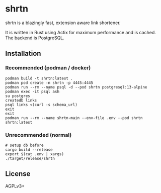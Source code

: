 # shrtn

shrtn is a blazingly fast, extension aware link shortener.

It is written in Rust using Actix for maximum performance and is cached. The backend is PostgreSQL.

## Installation

### Recommended (podman / docker)

```
podman build -t shrtn:latest .
podman pod create -n shrtn -p 4445:4445
podman run --rm --name psql -d --pod shrtn postgresql:13-alpine
podman exec -it psql ash
su postgres
createdb links
psql links <(curl -s schema_url)
exit
exit
podman run --rm --name shrtn-main --env-file .env --pod shrtn shrtn:latest
```

### Unrecommended (normal)

```
# setup db before
cargo build --release
export $(cat .env | xargs)
./target/release/shrtn
```

## License

AGPLv3+
